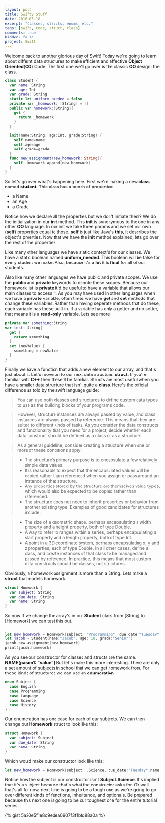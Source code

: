 ```yaml
---
layout: post
title: Swifty Stuff
date: 2016-05-18
excerpt: "Classes, structs, enums, etc."
tags: [swift, code, struct, class]
comments: true
hidden: false
project: Swift
---
```


Welcome back to another glorious day of Swift! Today we're going to learn about differnt data structures to make efficient and effective **Object Oriented**(__OO__) Code. The first one we'll go over is the classic **OO** design: the class.

~~~ swift
class Student {
  var name: String
  var age: Int
  var grade: String
  static let uniform_needed = false
  private var _homework: [String] = []
  public var homework:[String]{
    get {
      return _homework
    }
  }

  init(name:String, age:Int, grade:String) {
    self.name=name
    self.age=age
    self.grade=grade
  }
  func new_assignment(new_homework: String){
    self._homework.append(new_homework)
  }
}
~~~

So let's go over what's happening here. First we're making a new **class** named **student**. This class has a bunch of properties:

* a Name
* an Age
* a Grade

Notice how we declare all the properties but we don't initiate them? We do the initialization in our **init** method. This **init** is synonymous to the one in any other **OO** language. In our init we take three params and we set our own (**self**) properties equal to those. **self** is just like Java's **this**, it describes the object's proerties. Now that we have the **init** method explained, lets go over the rest of the properties. 

Like many other languages we have static context's for our classes. We have a static boolean named **uniform_needed**. This boolean will be false for every student we make. Also, because it's a **let** it is __final__ for all of our students. 

Also like many other languages we have public and private scopes. We use the **public** and **private** keywords to denote these scopes. Because our homework list is **private** it'd be useful to have a variable that allows our main classes to access it. As you may have used in other languages when we have a **private** variable, often times we have **get** and **set** methods that change these variables. Rather than having seperate methods that do these, each variable has these built in. If a variable has only a getter and no setter, that means it is a **read-only** variable. Lets see more:

~~~ swift
private var something:String
var test: String{
  get {
    return something
  }
  set (newValue) {
    something = newValue
  }
}
~~~

Finally we have a function that adds a new element to our array, and that's just about it. Let's move on to our next data structure: **struct**. If you're familiar with **C++** then these'll be familiar. Structs are most useful when you have a smaller data structure that isn't quite a **class**. Here's the official difference as told by the swift language guide:

> You can use both classes and structures to define custom data types to use as the building blocks of your program’s code.

> However, structure instances are always passed by value, and class instances are always passed by reference. This means that they are suited to different kinds of tasks. As you consider the data constructs and functionality that you need for a project, decide whether each data construct should be defined as a class or as a structure.

> As a general guideline, consider creating a structure when one or more of these conditions apply:

> * The structure’s primary purpose is to encapsulate a few relatively simple data values.
> * It is reasonable to expect that the encapsulated values will be copied rather than referenced when you assign or pass around an instance of that structure.
> * Any properties stored by the structure are themselves value types, which would also be expected to be copied rather than referenced.
> * The structure does not need to inherit properties or behavior from another existing type.
> Examples of good candidates for structures include:

> * The size of a geometric shape, perhaps encapsulating a width property and a height property, both of type Double.
> * A way to refer to ranges within a series, perhaps encapsulating a start property and a length property, both of type Int.
> * A point in a 3D coordinate system, perhaps encapsulating x, y and z properties, each of type Double.
> In all other cases, define a class, and create instances of that class to be managed and passed by reference. In practice, this means that most custom data constructs should be classes, not structures.

Obviously, a homework assignment is more than a String. Lets make a **struct** that models homework. 

~~~ swift
struct Homework {
  var subject: String
  var due_date: String
  var name: String
}
~~~

So now if we change the array's in our **Student** class from [String] to [Homework] we can test this out.

~~~ swift

let new_homework = Homework(subject: "Programming", due_date:"Tuesday",name:"Finish Swift Tutorial")
let jacob = Student(name:"Jacob", age: 18, grade:"Senior")
jacob.new_assignment(new_homework)
print(jacob.homework)
~~~

As you see our constructor for classes and structs are the same. **NAME(param1: "value")** But let's make this more interesting. There are only a set amount of subjects in school that we can get homework from. For these kinds of structures we can use an **enumeration**

~~~ swift
enum Subject {
  case English
  case Programming
  case Language
  case Science
  case History
}
~~~

Our enumeration has one case for each of our subjects. We can then change our **Homework** struct to look like this: 

~~~ swift
struct Homework {
  var subject: Subject
  var due_date: String
  var name: String
}
~~~

Which would make our constructor look like this: 

~~~ swift
let new_homework = Homework(subject: .Science, due_date:"Tuesday",name:"Finish Swift Tutorial")
~~~

Notice how the subject in our constructor isn't **Subject.Science**. It's implied that it's a subject because that's what the constructor asks for. Ok well that's all for now, next time is going to be a tough one as we're going to go over different kinds of functions, inheritance, and optionals. Be prepared because this next one is going to be our toughest one for the entire tutorial series.

{% gist 5a20e5f1e8c9edea0907f3f1bfd88a0a %}

